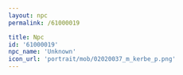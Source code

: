 ```yaml
---
layout: npc
permalink: /61000019

title: Npc
id: '61000019'
npc_name: 'Unknown'
icon_url: 'portrait/mob/02020037_m_kerbe_p.png'
---
```

